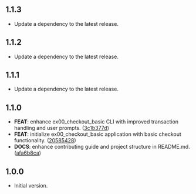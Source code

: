 ## 1.1.3

 - Update a dependency to the latest release.

## 1.1.2

 - Update a dependency to the latest release.

## 1.1.1

 - Update a dependency to the latest release.

## 1.1.0

 - **FEAT**: enhance ex00_checkout_basic CLI with improved transaction handling and user prompts. ([3c1b377d](https://github.com/Dartmind-OpenSource/mind-paystack/commit/3c1b377dd6595bac72fb40c2676343121d6e28f5))
 - **FEAT**: initialize ex00_checkout_basic application with basic checkout functionality. ([20585428](https://github.com/Dartmind-OpenSource/mind-paystack/commit/20585428045c5522ec628a5ff15bc336e7fe2c07))
 - **DOCS**: enhance contributing guide and project structure in README.md. ([afa6b8ca](https://github.com/Dartmind-OpenSource/mind-paystack/commit/afa6b8ca0a810863a8aa323767f1c619e0c084e9))

## 1.0.0

- Initial version.
